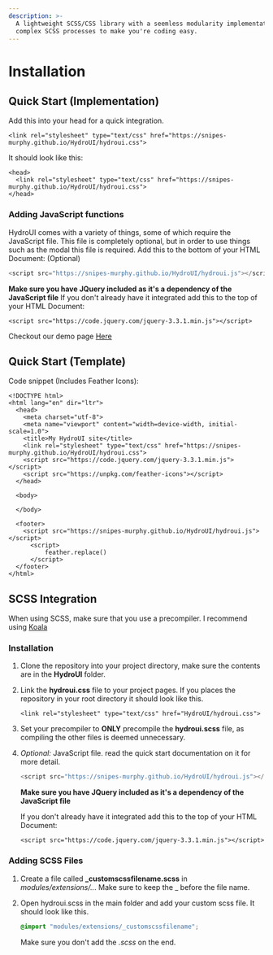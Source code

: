 ```yaml
---
description: >-
  A lightweight SCSS/CSS library with a seemless modularity implementation; with
  complex SCSS processes to make you're coding easy.
---
```


# Installation

## Quick Start \(Implementation\)

Add this into your head for a quick integration.

```markup
<link rel="stylesheet" type="text/css" href="https://snipes-murphy.github.io/HydroUI/hydroui.css">
```

It should look like this:

```markup
<head>
  <link rel="stylesheet" type="text/css" href="https://snipes-murphy.github.io/HydroUI/hydroui.css">
</head>
```

### Adding JavaScript functions

HydroUI comes with a variety of things, some of which require the JavaScript file. This file is completely optional, but in order to use things such as the modal this file is required. Add this to the bottom of your HTML Document: \(Optional\)

```javascript
<script src="https://snipes-murphy.github.io/HydroUI/hydroui.js"></script>
```

**Make sure you have JQuery included as it's a dependency of the JavaScript file** If you don't already have it integrated add this to the top of your HTML Document:

```markup
<script src="https://code.jquery.com/jquery-3.3.1.min.js"></script>
```

Checkout our demo page [Here](https://snipes-murphy.github.io/HydroUI/demo.html)

## Quick Start \(Template\)

Code snippet \(Includes Feather Icons\): 

```markup
<!DOCTYPE html>
<html lang="en" dir="ltr">
  <head>
    <meta charset="utf-8">
    <meta name="viewport" content="width=device-width, initial-scale=1.0">
    <title>My HydroUI site</title>
    <link rel="stylesheet" type="text/css" href="https://snipes-murphy.github.io/HydroUI/hydroui.css">
    <script src="https://code.jquery.com/jquery-3.3.1.min.js"></script>
    <script src="https://unpkg.com/feather-icons"></script>
  </head>

  <body>

  </body>

  <footer>
    <script src="https://snipes-murphy.github.io/HydroUI/hydroui.js"></script>
      <script>
          feather.replace()
      </script>
  </footer>
</html>
```

## SCSS Integration

When using SCSS, make sure that you use a precompiler. I recommend using [Koala](http://koala-app.com/)

### Installation

1. Clone the repository into your project directory, make sure the contents are in the **HydroUI** folder.
2. Link the **hydroui.css** file to your project pages. If you places the repository in your root directory it should look like this.

   ```markup
   <link rel="stylesheet" type="text/css" href="HydroUI/hydroui.css">
   ```

3. Set your precompiler to **ONLY** precompile the **hydroui.scss** file, as compiling the other files is deemed unnecessary.
4. _Optional:_ JavaScript file. read the quick start documentation on it for more detail.

   ```javascript
   <script src="https://snipes-murphy.github.io/HydroUI/hydroui.js"></script>
   ```

   **Make sure you have JQuery included as it's a dependency of the JavaScript file**

   If you don't already have it integrated add this to the top of your HTML Document:

   ```markup
   <script src="https://code.jquery.com/jquery-3.3.1.min.js"></script>
   ```

### Adding SCSS Files

1. Create a file called **\_customscssfilename.scss** in _modules/extensions/.._. Make sure to keep the \_ before the file name.
2. Open hydroui.scss in the main folder and add your custom scss file. It should look like this.

   ```css
   @import "modules/extensions/_customscssfilename";
   ```

   Make sure you don't add the _.scss_ on the end.

